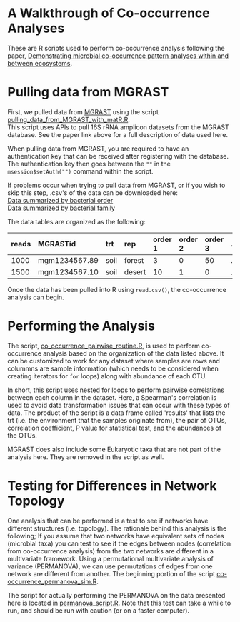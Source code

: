 A Walkthrough of Co-occurrence Analyses
=============

These are R scripts used to perform co-occurrence analysis following the paper,
 [Demonstrating microbial co-occurrence pattern analyses within and between ecosystems](http://journal.frontiersin.org/Journal/10.3389/fmicb.2014.00358/full).

Pulling data from MGRAST
===========

First, we pulled data from [MGRAST](http://metagenomics.anl.gov/) using the script
 [pulling_data_from_MGRAST_with_matR.R](https://raw.githubusercontent.com/ryanjw/co-occurrence/master/pulling_data_from_MGRAST_with_matR.R).  
This script uses APIs to pull 16S rRNA amplicon datasets from the MGRAST database. See the paper link above for a full description of data used here.  

When pulling data from MGRAST, you are required to have an authentication key that can be received after registering with the database.  The authentication key then goes between the `""` in the `msession$setAuth("")` command within the script.    

If problems occur when trying to pull data from MGRAST, or if you wish to skip this step, .csv's of the data can be downloaded here:  
[Data summarized by bacterial order](https://github.com/ryanjw/co-occurrence/blob/master/data/total_order_info.csv)  
[Data summarized by bacterial family](https://github.com/ryanjw/co-occurrence/blob/master/data/total_family_info.csv)

The data tables are organized as the following:

|reads |MGRASTid |trt |rep |order 1 |order 2 |order 3 |... |
|:-----|:--------|:---|:---|:-------|:-------|:-------|:---|
|1000 |mgm1234567.89  |soil |forest |3|0|50|... |
|1500 |mgm1234567.10  |soil |desert |10|1|0|... |
  

Once the data has been pulled into R using `read.csv()`, the co-occurrence analysis can begin.

Performing the Analysis
=======================

The script, [co_occurrence_pairwise_routine.R](https://raw.githubusercontent.com/ryanjw/co-occurrence/master/co_occurrence_pairwise_routine.R),
is used to perform co-occurrence analysis based on the organization of the data listed above.  It can be customized to work for any dataset where samples are rows and colummns are sample information (which needs to be considered when creating iterators for `for` loops) along with abundance of each OTU.  

In short, this script uses nested for loops to perform pairwise correlations between each column in the dataset.  Here, a Spearman's correlation is used to avoid data transformation issues that can occur with these types of data.  The product of the script is a data frame called 'results' that lists the trt (i.e. the environment that the samples originate from), the pair of OTUs, correlation coefficient, P value for statistical test, and the abundances of the OTUs.

MGRAST does also include some Eukaryotic taxa that are not part of the analysis here.  They are removed in the script as well.    

Testing for Differences in Network Topology
==========================================

One analysis that can be performed is a test to see if networks have different structures (i.e. topology).  The rationale behind this analysis is the following; If you assume that two networks have equivalent sets of nodes (microbial taxa) you can test to see if the edges between nodes (correlation from co-occurrence analysis) from the two networks are different in a multivariate framework.  Using a permutational multivariate analysis of variance (PERMANOVA), we can use permutations of edges from one network are different from another.  The beginning portion of the script [co-occurrence_permanova_sim.R](https://raw.githubusercontent.com/ryanjw/co-occurrence/master/co-occurrence_permanova_sim.R).

The script for actually performing the PERMANOVA on the data presented here is located in [permanova_script.R](https://raw.githubusercontent.com/ryanjw/co-occurrence/master/permanova_script.R).  Note that this test can take a while to run, and should be run with caution (or on a faster computer).  
